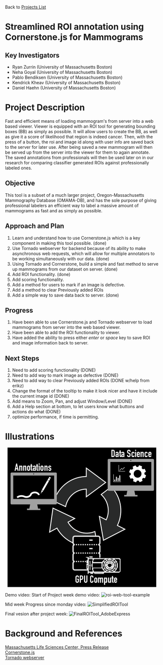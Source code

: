 Back to [Projects List](../../README.md#ProjectsList)

# Streamlined ROI annotation using Cornerstone.js for Mammograms

## Key Investigators

- Ryan Zurrin (University of Massachusetts Boston)
- Neha Goyal (University of Massachusetts Boston)
- Pablo Bendiksen (University of Massachusetts Boston)
- Kendrick Kheav (University of Massachusetts Boston)
- Daniel Haehn (University of Massachusetts Boston)

# Project Description

Fast and efficient means of loading mammogram's from server into a web based 
viewer. Viewer is equipped with an ROI tool for generating bounding boxes (BB)
as simply as possible. It will allow users to create the BB, as well as 
give it a score of likelihood that region is indeed cancer. Then, with the 
press of a button, the roi and image id along with user info are saved back to 
the server for later use. After being saved a new mammogram will then be served 
up from the server into the viewer for them to again annotate. The saved 
annotations from professionals will then be used later on in our research for 
comparing classifier generated ROIs against professionally labeled ones.

## Objective

This tool is a subset of a much larger project, Oregon-Massachusetts Mammography
Database (OMAMA-DB), and has the sole purpose of giving professional labelers an 
efficient way to label a massive amount of mammograms as fast and as simply 
as possible.

## Approach and Plan

<!-- Describe here HOW you would like to achieve the objectives stated above. -->

1. Learn and understand how to use Cornerstone.js which is a key component 
   in making this tool possible. (done)
2. Use Tornado webserver for backend because of its ability to make 
   asynchronous web requests, which will allow for multiple annotators to be working 
   simultaneously with our data. (done)
3. Using Tornado and Cornerstone, build a simple and fast method to serve up 
   mammograms from our dataset on server. (done)
4. Add ROI functionality. (done)
5. Add scoring functionality.
6. Add a method for users to mark if an image is defective.
7. Add a method to clear Previously added ROIs
8. Add a simple way to save data back to server. (done)

## Progress

1. Have been able to use Cornerstone.js and Tornado webserver to load 
   mammograms from server into the web based viewer.
2. Have been able to add the ROI functionality to viewer.
3. Have added the ability to press either *enter* or *space* key to save ROI 
   and image information back to server.
   
## Next Steps
1. Need to add scoring functionality (DONE)
2. Need to add way to mark image as defective (DONE)
3. Need to add way to clear Previously added ROIs (DONE w/help from erikz)
4. Change the format of the tooltip to make it look nicer and have it include the current image id (DONE)
5. Add means to Zoom, Pan, and adjust Window/Level (DONE)
6. Add a Help section at bottom, to let users know what buttons and actions do what (DONE)
7. optimize performance, if time is permitting. 


# Illustrations
<p align="center">
  <img src="work_flow.png" />
</p>

Demo video:
Start of Project week demo video:
![roi-web-tool-example](https://user-images.githubusercontent.com/43255897/176478445-dd3079fb-6fb4-4575-914a-2f07ffadc45a.gif)


Mid week Progress since monday video:
![SimplifiedROITool](https://user-images.githubusercontent.com/43255897/176478562-6f0cd501-f04c-4a86-8f84-1c3d8da40e7d.gif)

Final vesion after project week:
![FinalROITool_AdobeExpress](https://user-images.githubusercontent.com/43255897/176798476-d020e49f-9091-46a3-b445-cfc2905736a8.gif)


# Background and References

<!-- If you developed any software, include link to the source code repository. If possible, also add links to sample data, and to any relevant publications. -->
[Massachusetts Life Sciences Center, Press Release](https://www.masslifesciences.com/news/two-umass-boston-researchers-awarded-mass-life-sciences-grants/)</br>
[Cornerstone.js](https://cornerstonejs.org/)</br>
[Tornado webserver](https://www.tornadoweb.org/)</br>
